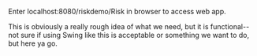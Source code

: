 Enter localhost:8080/riskdemo/Risk in browser to access web app.

This is obviously a really rough idea of what we need, but it is functional--not sure if using Swing like this is acceptable or something we want to do, but here ya go.
